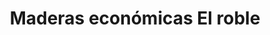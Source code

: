 ---
title: "Maderas económicas El roble"
url: /toluca-de-lerdo/maderas-economicas-el-roble/
shop: comercio
---